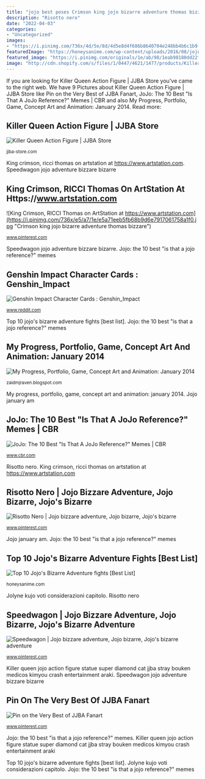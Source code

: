 ```yaml
---
title: "jojo best poses Crimson king jojo bizarre adventure thomas bizzare"
description: "Risotto nero"
date: "2022-04-03"
categories:
- "Uncategorized"
images:
- "https://i.pinimg.com/736x/4d/5e/8d/4d5e8d4f686b8640704e248bb4b6c1b9--risotto-adventure.jpg"
featuredImage: "https://honeysanime.com/wp-content/uploads/2016/08/jojos-bizarre-adventure-wallpaper-20160818020958-700x467.jpg"
featured_image: "https://i.pinimg.com/originals/1e/ab/98/1eab98180dd22f8ddcef16830b39d686.jpg"
image: "http://cdn.shopify.com/s/files/1/0447/4621/1477/products/KillerQueenActionFigureMedicos_cc2cdf0a-5e5e-45c9-b9bf-d9875431843d_1200x1200.jpg?v=1610544005"
---
```


If you are looking for Killer Queen Action Figure | JJBA Store you've came to the right web. We have 9 Pictures about Killer Queen Action Figure | JJBA Store like Pin on the Very Best of JJBA Fanart, JoJo: The 10 Best &quot;Is That A JoJo Reference?&quot; Memes | CBR and also My Progress, Portfolio, Game, Concept Art and Animation: January 2014. Read more:

## Killer Queen Action Figure | JJBA Store

![Killer Queen Action Figure | JJBA Store](http://cdn.shopify.com/s/files/1/0447/4621/1477/products/KillerQueenActionFigureMedicos_cc2cdf0a-5e5e-45c9-b9bf-d9875431843d_1200x1200.jpg?v=1610544005 "Speedwagon jojo adventure bizzare bizarre")

<small>jjba-store.com</small>

King crimson, ricci thomas on artstation at https://www.artstation.com. Speedwagon jojo adventure bizzare bizarre

## King Crimson, RICCI Thomas On ArtStation At Https://www.artstation.com

![King Crimson, RICCI Thomas on ArtStation at https://www.artstation.com](https://i.pinimg.com/736x/e5/a7/1e/e5a71eeb5fb68b9d6e7917061758a1f0.jpg "Crimson king jojo bizarre adventure thomas bizzare")

<small>www.pinterest.com</small>

Speedwagon jojo adventure bizzare bizarre. Jojo: the 10 best &quot;is that a jojo reference?&quot; memes

## Genshin Impact Character Cards : Genshin_Impact

![Genshin Impact Character Cards : Genshin_Impact](https://preview.redd.it/or9dcpj35op51.png?width=1200&amp;format=png&amp;auto=webp&amp;s=f0129bdb8e57ee2e38131054a8c1ffc7fda0f907 "My progress, portfolio, game, concept art and animation: january 2014")

<small>www.reddit.com</small>

Top 10 jojo&#039;s bizarre adventure fights [best list]. Jojo: the 10 best &quot;is that a jojo reference?&quot; memes

## My Progress, Portfolio, Game, Concept Art And Animation: January 2014

![My Progress, Portfolio, Game, Concept Art and Animation: January 2014](https://4.bp.blogspot.com/-0juPfqQOPjc/UsfSHE6EgmI/AAAAAAAAD3I/NHFBCvgyoy8/s1600/lets+pose.jpg "Killer queen jojo action figure statue super diamond cat jjba stray bouken medicos kimyou crash entertainment araki")

<small>zaidmjraven.blogspot.com</small>

My progress, portfolio, game, concept art and animation: january 2014. Jojo january am

## JoJo: The 10 Best &quot;Is That A JoJo Reference?&quot; Memes | CBR

![JoJo: The 10 Best &quot;Is That A JoJo Reference?&quot; Memes | CBR](https://static2.cbrimages.com/wordpress/wp-content/uploads/2020/10/jojo-reference-header.jpg "Bizarre adventure jojo scenes fight jojos anime vampire animation jjba fights edition days kimyou bouken jp")

<small>www.cbr.com</small>

Risotto nero. King crimson, ricci thomas on artstation at https://www.artstation.com

## Risotto Nero | Jojo Bizzare Adventure, Jojo Bizarre, Jojo&#039;s Bizarre

![Risotto Nero | Jojo bizzare adventure, Jojo bizarre, Jojo&#039;s bizarre](https://i.pinimg.com/736x/4d/5e/8d/4d5e8d4f686b8640704e248bb4b6c1b9--risotto-adventure.jpg "Risotto nero")

<small>www.pinterest.com</small>

Jojo january am. Jojo: the 10 best &quot;is that a jojo reference?&quot; memes

## Top 10 Jojo&#039;s Bizarre Adventure Fights [Best List]

![Top 10 Jojo&#039;s Bizarre Adventure fights [Best List]](https://honeysanime.com/wp-content/uploads/2016/08/jojos-bizarre-adventure-wallpaper-20160818020958-700x467.jpg "Killer queen action figure")

<small>honeysanime.com</small>

Jolyne kujo voti considerazioni capitolo. Risotto nero

## Speedwagon | Jojo Bizzare Adventure, Jojo Bizarre, Jojo&#039;s Bizarre Adventure

![Speedwagon | Jojo bizzare adventure, Jojo bizarre, Jojo&#039;s bizarre adventure](https://i.pinimg.com/736x/25/6c/00/256c00431b0fe59167152273cfdcfc51.jpg "Risotto nero")

<small>www.pinterest.com</small>

Killer queen jojo action figure statue super diamond cat jjba stray bouken medicos kimyou crash entertainment araki. Speedwagon jojo adventure bizzare bizarre

## Pin On The Very Best Of JJBA Fanart

![Pin on the Very Best of JJBA Fanart](https://i.pinimg.com/originals/1e/ab/98/1eab98180dd22f8ddcef16830b39d686.jpg "Jolyne kujo voti considerazioni capitolo")

<small>www.pinterest.com</small>

Jojo: the 10 best &quot;is that a jojo reference?&quot; memes. Killer queen jojo action figure statue super diamond cat jjba stray bouken medicos kimyou crash entertainment araki

Top 10 jojo&#039;s bizarre adventure fights [best list]. Jolyne kujo voti considerazioni capitolo. Jojo: the 10 best &quot;is that a jojo reference?&quot; memes
